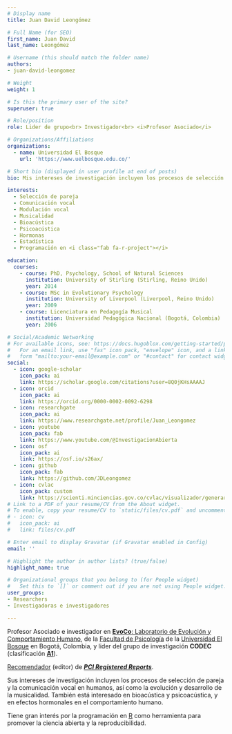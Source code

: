 ```yaml
---
# Display name
title: Juan David Leongómez

# Full Name (for SEO)
first_name: Juan David
last_name: Leongómez

# Username (this should match the folder name)
authors:
- juan-david-leongomez

# Weight
weight: 1

# Is this the primary user of the site?
superuser: true

# Role/position
role: Lider de grupo<br> Investigador<br> <i>Profesor Asociado</i>

# Organizations/Affiliations
organizations:
  - name: Universidad El Bosque
    url: 'https://www.uelbosque.edu.co/'

# Short bio (displayed in user profile at end of posts)
bio: Mis intereses de investigación incluyen los procesos de selección de pareja y la comunicación vocal en humanos, con una aspiración hacia la comprensión de la musicalidad. También estoy interesado en bioacústica y psicoacústica, así como en estadística y programación en [<i class="fab fa-r-project"></i>](https://www.r-project.org/about.html).

interests:
  - Selección de pareja
  - Comunicación vocal
  - Modulación vocal
  - Musicalidad
  - Bioacústica
  - Psicoacústica
  - Hormonas
  - Estadística
  - Programación en <i class="fab fa-r-project"></i>

education:
  courses:
    - course: PhD, Psychology, School of Natural Sciences
      institution: University of Stirling (Stirling, Reino Unido)
      year: 2014
    - course: MSc in Evolutionary Psychology
      institution: University of Liverpool (Liverpool, Reino Unido)
      year: 2009
    - course: Licenciatura en Pedagogía Musical
      institution: Universidad Pedagógica Nacional (Bogotá, Colombia)
      year: 2006

# Social/Academic Networking
# For available icons, see: https://docs.hugoblox.com/getting-started/page-builder/#icons
#   For an email link, use "fas" icon pack, "envelope" icon, and a link in the
#   form "mailto:your-email@example.com" or "#contact" for contact widget.
social:
  - icon: google-scholar
    icon_pack: ai
    link: https://scholar.google.com/citations?user=8Q0jKHsAAAAJ
  - icon: orcid
    icon_pack: ai
    link: https://orcid.org/0000-0002-0092-6298
  - icon: researchgate
    icon_pack: ai
    link: https://www.researchgate.net/profile/Juan_Leongomez
  - icon: youtube
    icon_pack: fab
    link: https://www.youtube.com/@InvestigacionAbierta
  - icon: osf
    icon_pack: ai
    link: https://osf.io/s26ax/
  - icon: github
    icon_pack: fab
    link: https://github.com/JDLeongomez
  - icon: cvlac
    icon_pack: custom
    link: https://scienti.minciencias.gov.co/cvlac/visualizador/generarCurriculoCv.do?cod_rh=0001348945
# Link to a PDF of your resume/CV from the About widget.
# To enable, copy your resume/CV to `static/files/cv.pdf` and uncomment the lines below.
# - icon: cv
#   icon_pack: ai
#   link: files/cv.pdf

# Enter email to display Gravatar (if Gravatar enabled in Config)
email: ''

# Highlight the author in author lists? (true/false)
highlight_name: true

# Organizational groups that you belong to (for People widget)
#   Set this to `[]` or comment out if you are not using People widget.
user_groups:
- Researchers
- Investigadoras e investigadores

---
```


Profesor Asociado e investigador en [**EvoCo**: Laboratorio de Evolución y Comportamiento Humano](/es/team/), de la [Facultad de Psicología](https://www.unbosque.edu.co/psicologia) de la [Universidad El Bosque](https://www.uelbosque.edu.co/) en Bogotá, Colombia, y lider del grupo de investigación **CODEC** (clasificación [**A1**](https://scienti.minciencias.gov.co/gruplac/jsp/visualiza/visualizagr.jsp?nro=00000000001446)).

[Recomendador](https://rr.peercommunityin.org/about/recommenders) (editor) de [***PCI Registered Reports***](https://rr.peercommunityin.org/).

Sus intereses de investigación incluyen los procesos de selección de pareja y la comunicación vocal en humanos, así como la evolución y desarrollo de la musicalidad. También está interesado en bioacústica y psicoacústica, y en efectos hormonales en el comportamiento humano.

Tiene gran interés por la programación en [R](https://www.r-project.org/about.html) como herramienta para promover la ciencia abierta y la reproducibilidad.
